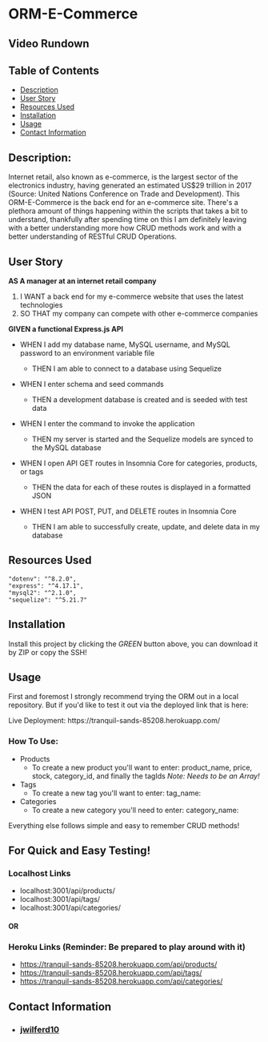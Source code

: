 # ORM-E-Commerce

## Video Rundown

## Table of Contents 
  - [Description](#description)
  - [User Story](#user-story)
  - [Resources Used](#resources-used)
  - [Installation](#installation)
  - [Usage](#usage)
  - [Contact Information](#contact-information)

## Description:
Internet retail, also known as e-commerce, is the largest sector of the electronics industry, having generated an estimated US$29 trillion in 2017 (Source: United Nations Conference on Trade and Development). This ORM-E-Commerce is the back end for an e-commerce site. There's a plethora amount of things happening within the scripts that takes a bit to understand, thankfully after spending time on this I am definitely leaving with a better understanding more how CRUD methods work and with a better understanding of RESTful CRUD Operations.

## User Story
**AS A manager at an internet retail company**
1. I WANT a back end for my e-commerce website that uses the latest technologies
2. SO THAT my company can compete with other e-commerce companies

**GIVEN a functional Express.js API**

- WHEN I add my database name, MySQL username, and MySQL password to an environment variable file
  - THEN I am able to connect to a database using Sequelize

- WHEN I enter schema and seed commands
  - THEN a development database is created and is seeded with test data

- WHEN I enter the command to invoke the application
  - THEN my server is started and the Sequelize models are synced to the MySQL database

- WHEN I open API GET routes in Insomnia Core for categories, products, or tags
  - THEN the data for each of these routes is displayed in a formatted JSON

- WHEN I test API POST, PUT, and DELETE routes in Insomnia Core
  - THEN I am able to successfully create, update, and delete data in my database

## Resources Used

    "dotenv": "^8.2.0",
    "express": "^4.17.1",
    "mysql2": "^2.1.0",
    "sequelize": "^5.21.7"

## Installation
Install this project by clicking the *GREEN* button above, you can download it by ZIP or copy the SSH!

## Usage
<p>First and foremost I strongly recommend trying the ORM out in a local repository. But if you'd like to test it out via the deployed link that is here:</p>

<p> Live Deployment: https://tranquil-sands-85208.herokuapp.com/ </p>

### How To Use: 
- Products
  - To create a new product you'll want to enter: product_name, price, stock, category_id, and finally the tagIds *Note: Needs to be an Array!*
- Tags
  - To create a new tag you'll want to enter: tag_name: 
- Categories
  - To create a new category you'll need to enter: category_name:

Everything else follows simple and easy to remember CRUD methods! 
 
 ## For Quick and Easy Testing!
 
 ### Localhost Links 
 - localhost:3001/api/products/
 - localhost:3001/api/tags/
 - localhost:3001/api/categories/
 #### **OR** 
 ### Heroku Links (Reminder: Be prepared to play around with it)
 - https://tranquil-sands-85208.herokuapp.com/api/products/
 - https://tranquil-sands-85208.herokuapp.com/api/tags/
 - https://tranquil-sands-85208.herokuapp.com/api/categories/

## Contact Information
- ### [jwilferd10](https://github.com/jwilferd10)
